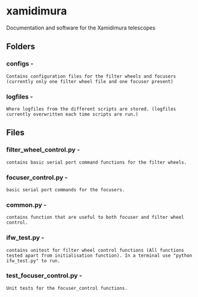 # xamidimura
Documentation and software for the Xamidimura telescopes


## Folders
### configs -  
	Contains configuration files for the filter wheels and focusers (currently only one filter wheel file and one focuser present)  
	
### logfiles - 
	Where logfiles from the different scripts are stored. (logfiles currently overwritten each time scripts are run.)  


## Files
### filter_wheel_control.py -  
	contains basic serial port command functions for the filter wheels.  

### focuser_control.py -  
	basic serial port commands for the focusers.  
	
### common.py -  
	contains function that are useful to both focuser and filter wheel control.  
	  
### ifw_test.py -  
	contains unitest for filter wheel control functions (All functions tested apart from initialisation function). In a terminal use "python ifw_test.py" to run.  
	
### test_focuser_control.py -  
	Unit tests for the focuser_control functions.  
               
